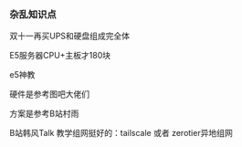 ### 杂乱知识点

双十一再买UPS和硬盘组成完全体

E5服务器CPU+主板才180块

e5神教

硬件是参考图吧大佬们

方案是参考B站村雨

B站韩风Talk   教学组网挺好的：tailscale 或者 zerotier异地组网